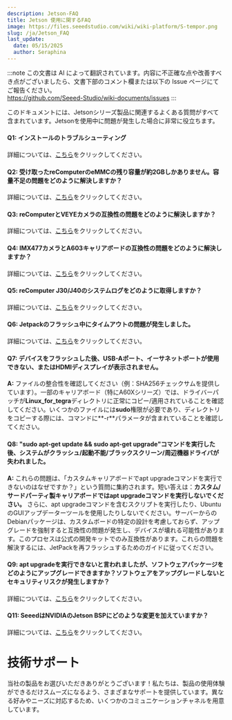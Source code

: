 ```yaml
---
description: Jetson-FAQ
title: Jetson 使用に関するFAQ
image: https://files.seeedstudio.com/wiki/wiki-platform/S-tempor.png
slug: /ja/Jetson_FAQ
last_update:
  date: 05/15/2025
  author: Seraphina
---
```

:::note
この文書は AI によって翻訳されています。内容に不正確な点や改善すべき点がございましたら、文書下部のコメント欄または以下の Issue ページにてご報告ください。  
https://github.com/Seeed-Studio/wiki-documents/issues
:::

このドキュメントには、Jetsonシリーズ製品に関連するよくある質問がすべて含まれています。Jetsonを使用中に問題が発生した場合に非常に役立ちます。

#### Q1: インストールのトラブルシューティング

詳細については、[こちら](/Troubleshooting_Installation)をクリックしてください。

#### Q2: 受け取ったreComputerのeMMCの残り容量が約2GBしかありません。容量不足の問題をどのように解決しますか？

詳細については、[こちら](/solution_of_insufficient_space)をクリックしてください。

#### Q3: reComputerとVEYEカメラの互換性の問題をどのように解決しますか？

詳細については、[こちら](/Solution_for_the_Compatibility_Issue_between_reComputer_and_VEYE_Camera)をクリックしてください。

#### Q4: IMX477カメラとA603キャリアボードの互換性の問題をどのように解決しますか？

詳細については、[こちら](/Use_IMX477_Camera_with_A603_Jetson_Carrier_Board)をクリックしてください。

#### Q5: reComputer J30/J40のシステムログをどのように取得しますか？

詳細については、[こちら](/get_the_system_log_of_recomputer_j30_and_j40)をクリックしてください。

#### Q6: Jetpackのフラッシュ中にタイムアウトの問題が発生しました。

詳細については、[こちら](/usb_timeout_during_flash)をクリックしてください。

#### Q7: デバイスをフラッシュした後、USB-Aポート、イーサネットポートが使用できない、またはHDMIディスプレイが表示されません。
**A:** ファイルの整合性を確認してください（例：SHA256チェックサムを提供しています）。一部のキャリアボード（特にA60Xシリーズ）では、ドライバーパッチが**Linux_for_tegra**ディレクトリに正常にコピー/適用されていることを確認してください。いくつかのファイルには**sudo**権限が必要であり、ディレクトリをコピーする際には、コマンドに**-r**パラメータが含まれていることを確認してください。

#### Q8: "sudo apt-get update && sudo apt-get upgrade"コマンドを実行した後、システムがクラッシュ/起動不能/ブラックスクリーン/周辺機器ドライバが失われました。
**A:** これらの問題は、「カスタムキャリアボードでapt upgradeコマンドを実行できないのはなぜですか？」という質問に集約されます。短い答えは：**カスタム/サードパーティ製キャリアボードではapt upgradeコマンドを実行しないでください。** さらに、apt upgradeコマンドを含むスクリプトを実行したり、UbuntuのGUIアップデーターツールを使用したりしないでください。サーバーからのDebianパッケージは、カスタムボードの特定の設計を考慮しておらず、アップグレードを強制すると互換性の問題が発生し、デバイスが壊れる可能性があります。このプロセスは公式の開発キットでのみ互換性があります。これらの問題を解決するには、JetPackを再フラッシュするためのガイドに従ってください。

#### Q9: apt upgradeを実行できないと言われましたが、ソフトウェアパッケージをどのようにアップグレードできますか？ソフトウェアをアップグレードしないとセキュリティリスクが発生しますか？

詳細については、[こちら](/upgrade_software_packages_for_jetson)をクリックしてください。

<!-- #### Q10: JetsonデバイスのシステムバージョンをOTA（Over-the-Air）方式でアップグレードする方法 -->

<!-- 詳細については、[こちら](/updating_jetpack_with_ota)をクリックしてください。 -->

#### Q11: SeeedはNVIDIAのJetson BSPにどのような変更を加えていますか？

詳細については、[こちら](/differences_of_l4t_between_seeed_and_nvidia)をクリックしてください。

# 技術サポート

当社の製品をお選びいただきありがとうございます！私たちは、製品の使用体験ができるだけスムーズになるよう、さまざまなサポートを提供しています。異なる好みやニーズに対応するため、いくつかのコミュニケーションチャネルを用意しています。

<div class="button_tech_support_container">
<a href="https://forum.seeedstudio.com/" class="button_forum"></a>
<a href="https://www.seeedstudio.com/contacts" class="button_email"></a>
</div>

<div class="button_tech_support_container">
<a href="https://discord.gg/eWkprNDMU7" class="button_discord"></a>
<a href="https://github.com/Seeed-Studio/wiki-documents/discussions/69" class="button_discussion"></a>
</div>